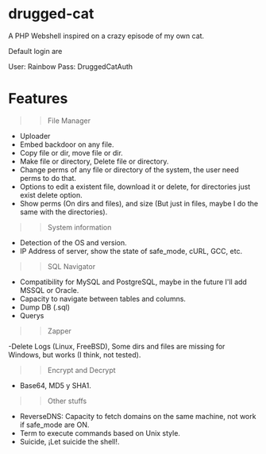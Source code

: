drugged-cat
===========

A PHP Webshell inspired on a crazy episode of my own cat.

Default login are

User: Rainbow
Pass: DruggedCatAuth

Features
=========== 

>> File Manager

- Uploader
- Embed backdoor on any file.
- Copy file or dir, move file or dir.
- Make file or directory, Delete file or directory.
- Change perms of any file or directory of the system, the user need perms to do that.
- Options to edit a existent file, download it or delete, for directories just exist delete option.
- Show perms (On dirs and files), and size (But just in files, maybe I do the same with the directories).

>> System information

- Detection of the OS and version.
- IP Address of server, show the state of safe_mode, cURL, GCC, etc.

>> SQL Navigator

- Compatibility for MySQL and PostgreSQL, maybe in the future I'll add MSSQL or Oracle.
- Capacity to navigate between tables and columns.
- Dump DB (.sql)
- Querys

>> Zapper

-Delete Logs (Linux, FreeBSD), Some dirs and files are missing for Windows, but works (I think, not tested).

>> Encrypt and Decrypt

- Base64, MD5 y SHA1.

>> Other stuffs

- ReverseDNS: Capacity to fetch domains on the same machine, not work if safe_mode are ON.
- Term to execute commands based on Unix style.
- Suicide, ¡Let suicide the shell!.
